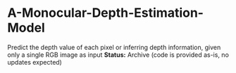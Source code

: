 # A-Monocular-Depth-Estimation-Model
Predict the depth value of each pixel or inferring depth information, given only a single RGB image as input
**Status:** Archive (code is provided as-is, no updates expected)
